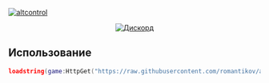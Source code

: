 [![altcontrol](https://cdn.discordapp.com/attachments/955442866560319509/955458972616372234/41.png)](https://github.com/romantikov/altcontrol/)
<div align='center'>

[![Дискорд](https://img.shields.io/discord/946248523769327626)](https://discord.gg/mZTCCYWjb6)
  
</div>

## Использование
```lua
loadstring(game:HttpGet("https://raw.githubusercontent.com/romantikov/altcontrol/main/scripts/latest.lua"))();
```
